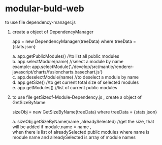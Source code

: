 # modular-buld-web
to use file dependency-manager.js<br>

1. create a object of DependencyManager<br>
   
   app = new DependencyManager(treeData) where treeData = {stats.json}<br>
   
   a. app.getPublicModules() //to list all public modules<br>
   b. app.selectModule(name) //select a module by name<br>
       example: app.selectModule('./develop/src/mantle/renderer-javascript/charts/fusioncharts.basechart.js')<br>
   c. app.deselectModule(name) //to deselect a module by name<br>
   d. app.getSize() //to get current total size of selected modules<br>
   e. app.getModules() //list of current public modules<br>
   
2. to use file getSizeof-Module-Dependency.js , create a object of GetSizeByName<br>

    sizeObj = new GetSizeByName(treeData) where treeData = {stats.json}<br>
    
    a. sizeObj.getSizeByName(name ,alreadySelected) //get the size, that will be added if module.name = name ,<br>when there is list of alreadySelected public modules where name is module name and alreadySelected is array of module names
